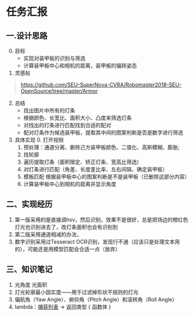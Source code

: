 # **任务汇报**
## **一.设计思路**
0. 目标
   + 实现对装甲板的识别与筛选
   + 计算装甲板中心和相机的距离，装甲板的偏转姿态
1.  灵感帖
   > https://github.com/SEU-SuperNova-CVRA/Robomaster2018-SEU-OpenSource/tree/master/Armor
2. 总结
   + 找出图片中所有的灯条
   + 根据颜色、长宽比、面积大小、凸度来筛选灯条
   + 对找出的灯条进行匹配找到合适的配对
   + 配对灯条作为候选装甲板，提取其中间的图案判断是否是数字进行筛选
3. 具体实现
    0. 打开视频
    1. 预处理：通道分离、删除己方装甲板颜色、二值化、高斯模糊、膨胀;
    2. 找轮廓
    3. 遍历提取灯条（面积限定、矫正灯条、宽高比筛选）
    4. 对灯条进行匹配（角差、长度差比率、左右间隔、确定装甲板）
    5. 模板匹配 根据装甲板中心的图案判断是不是装甲板（已删除这部分内容）
    6. 计算装甲板中心到相机的距离并显示角度




## **二、实现经历**
1. 第一版采用的是直接调hsv，然后识别，效果不是很好，总是把场边的橙红色灯光也识别进去了，改灯条面积也会有识别到
2. 第二版采用通道相减的办法，
3. 数字识别采用过Tesseract OCR识别，发现行不通（应该只是处理文本用的），可能还是用模型匹配会合适一点（放弃）


## **三、知识笔记**
1. 光角度 光面积
2. 灯光轮廓最小固实度——用于过滤掉形状不规则的灯光
3. 偏航角（Yaw Angle）、俯仰角（Pitch Angle）和滚转角（Roll Angle）
4. lambda：[捕获列表](参数列表) -> 返回类型 { 函数体 }